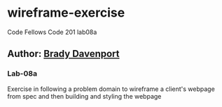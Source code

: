 # wireframe-exercise
Code Fellows Code 201 lab08a

## Author: [Brady Davenport](github.com/bradydavenport)

### Lab-08a

Exercise in following a problem domain to wireframe a client's webpage from spec and then building and styling the webpage
